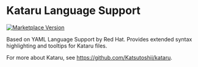 # Kataru Language Support

[![Marketplace Version](https://vsmarketplacebadge.apphb.com/version/kataru.vscode-kataru.svg 'Current Release')](https://marketplace.visualstudio.com/items?itemName=kataru.vscode-kataru)

Based on YAML Language Support by Red Hat.
Provides extended syntax highlighting and tooltips for Kataru files.

For more about Kataru, see https://github.com/Katsutoshii/kataru.
